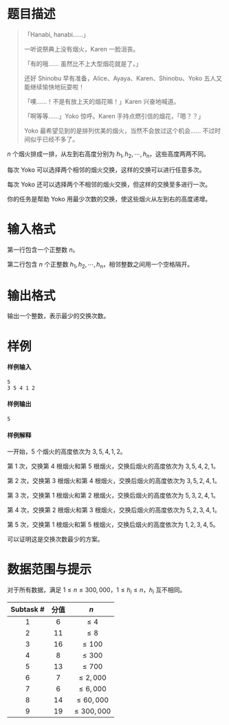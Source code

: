 
# 题目描述

> 「Hanabi, hanabi……」
>
> 一听说祭典上没有烟火，Karen 一脸沮丧。
>
> 「有的哦…… 虽然比不上大型烟花就是了。」
>
> 还好 Shinobu 早有准备，Alice、Ayaya、Karen、Shinobu、Yoko 五人又能继续愉快地玩耍啦！
>
> 「噢……！不是有放上天的烟花嘛！」Karen 兴奋地喊道。
>
> 「啊等等……」Yoko 惊呼。Karen 手持点燃引信的烟花，「嗯？？」
>
> Yoko 最希望见到的是排列优美的烟火，当然不会放过这个机会…… 不过时间似乎已经不多了。

$n$ 个烟火排成一排，从左到右高度分别为 $h_1,h_2,\cdots,h_n$，这些高度两两不同。

每次 Yoko 可以选择两个相邻的烟火交换，这样的交换可以进行任意多次。

每次 Yoko 还可以选择两个不相邻的烟火交换，但这样的交换至多进行一次。

你的任务是帮助 Yoko 用最少次数的交换，使这些烟火从左到右的高度递增。

# 输入格式

第一行包含一个正整数 $n$。

第二行包含 $n$ 个正整数 $h_1,h_2,\cdots,h_n$，相邻整数之间用一个空格隔开。

# 输出格式

输出一个整数，表示最少的交换次数。

# 样例

#### 样例输入
```plain
5
3 5 4 1 2
```

#### 样例输出
```plain
5
```

#### 样例解释
一开始，$5$ 个烟火的高度依次为 $3,5,4,1,2$。

第 $1$ 次，交换第 $4$ 根烟火和第 $5$ 根烟火，交换后烟火的高度依次为 $3,5,4,2,1$。

第 $2$ 次，交换第 $3$ 根烟火和第 $4$ 根烟火，交换后烟火的高度依次为 $3,5,2,4,1$。

第 $3$ 次，交换第 $1$ 根烟火和第 $2$ 根烟火，交换后烟火的高度依次为 $5,3,2,4,1$。

第 $4$ 次，交换第 $2$ 根烟火和第 $3$ 根烟火，交换后烟火的高度依次为 $5,2,3,4,1$。

第 $5$ 次，交换第 $1$ 根烟火和第 $5$ 根烟火，交换后烟火的高度依次为 $1,2,3,4,5$。

可以证明这是交换次数最少的方案。

# 数据范围与提示

对于所有数据，满足 $1\le n\le 300,000$，$1\le h_i\le n$，$h_i$ 互不相同。

<!-- BEGIN: Migrated markdown table -->

| Subtask # | 分值 | $n$ |
|:-:|:-:|:-:|
| 1 | $6$ | $\le 4$ |
| 2 | $11$ | $\le 8$ |
| 3 | $16$ | $\le 100$ |
| 4 | $8$ | $\le 300$ |
| 5 | $13$ | $\le 700$ |
| 6 | $7$ | $\le 2,000$ |
| 7 | $6$ | $\le 6,000$ |
| 8 | $14$ | $\le 60,000$ |
| 9 | $19$ | $\le 300,000$ |

<!-- Migrated from original HTML table:
<table class='ui table'>
    <thead>
        <tr>
            <th style='text-align: center'>Subtask #</th>
            <th style='text-align: center'> 分值 </th>
            <th style='text-align: center'> $n$ </th>
        </tr>
    </thead>
    <tbody>
        <tr>
            <td style='text-align: center; border-right: rgba(34, 36, 38, 0.1) 1px solid;'>1</td>
            <td style='text-align: center; border-right: rgba(34, 36, 38, 0.1) 1px solid;'> $6$ </td>
            <td style='text-align: center; border-right: rgba(34, 36, 38, 0.1) 1px solid;'> $\le 4$ </td>
        </tr>
        <tr>
            <td style='text-align: center; border-right: rgba(34, 36, 38, 0.1) 1px solid;'>2</td>
            <td style='text-align: center; border-right: rgba(34, 36, 38, 0.1) 1px solid;'> $11$ </td>
            <td style='text-align: center; border-right: rgba(34, 36, 38, 0.1) 1px solid;'> $\le 8$ </td>
        </tr>
        <tr>
            <td style='text-align: center; border-right: rgba(34, 36, 38, 0.1) 1px solid;'>3</td>
            <td style='text-align: center; border-right: rgba(34, 36, 38, 0.1) 1px solid;'> $16$ </td>
            <td style='text-align: center; border-right: rgba(34, 36, 38, 0.1) 1px solid;'> $\le 100$ </td>
        </tr>
        <tr>
            <td style='text-align: center; border-right: rgba(34, 36, 38, 0.1) 1px solid;'>4</td>
            <td style='text-align: center; border-right: rgba(34, 36, 38, 0.1) 1px solid;'> $8$ </td>
            <td style='text-align: center; border-right: rgba(34, 36, 38, 0.1) 1px solid;'> $\le 300$ </td>
        </tr>
        <tr>
            <td style='text-align: center; border-right: rgba(34, 36, 38, 0.1) 1px solid;'>5</td>
            <td style='text-align: center; border-right: rgba(34, 36, 38, 0.1) 1px solid;'> $13$ </td>
            <td style='text-align: center; border-right: rgba(34, 36, 38, 0.1) 1px solid;'> $\le 700$ </td>
        </tr>
        <tr>
            <td style='text-align: center; border-right: rgba(34, 36, 38, 0.1) 1px solid;'>6</td>
            <td style='text-align: center; border-right: rgba(34, 36, 38, 0.1) 1px solid;'> $7$ </td>
            <td style='text-align: center; border-right: rgba(34, 36, 38, 0.1) 1px solid;'> $\le 2,000$ </td>
        </tr>
        <tr>
            <td style='text-align: center; border-right: rgba(34, 36, 38, 0.1) 1px solid;'>7</td>
            <td style='text-align: center; border-right: rgba(34, 36, 38, 0.1) 1px solid;'> $6$ </td>
            <td style='text-align: center; border-right: rgba(34, 36, 38, 0.1) 1px solid;'> $\le 6,000$ </td>
        </tr>
        <tr>
            <td style='text-align: center; border-right: rgba(34, 36, 38, 0.1) 1px solid;'>8</td>
            <td style='text-align: center; border-right: rgba(34, 36, 38, 0.1) 1px solid;'> $14$ </td>
            <td style='text-align: center; border-right: rgba(34, 36, 38, 0.1) 1px solid;'> $\le 60,000$ </td>
        </tr>
        <tr>
            <td style='text-align: center; border-right: rgba(34, 36, 38, 0.1) 1px solid;'>9</td>
            <td style='text-align: center; border-right: rgba(34, 36, 38, 0.1) 1px solid;'> $19$ </td>
            <td style='text-align: center; border-right: rgba(34, 36, 38, 0.1) 1px solid;'> $\le 300,000$ </td>
        </tr>
    </tbody>
</table>
-->

<!-- END: Migrated markdown table -->

